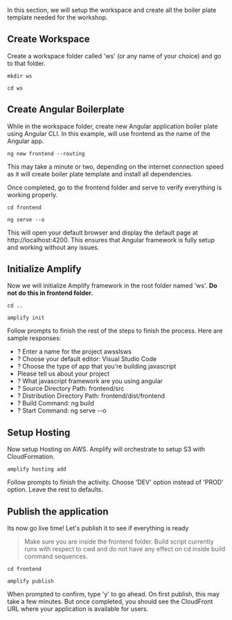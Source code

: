 In this section, we will setup the workspace and create all the boiler plate template needed for the workshop.

## Create Workspace
Create a workspace folder called 'ws' (or any name of your choice) and go to that folder.

`mkdir ws`

`cd ws`

## Create Angular Boilerplate
While in the workspace folder, create new Angular application boiler plate using Angular CLI. In this example, will use frontend as the name of the Angular app.

`
ng new frontend --routing
`

This may take a minute or two, depending on the internet connection speed as it will create boiler plate template and install all dependencies.

Once completed, go to the frontend folder and serve to verify everything is working properly. 

`cd frontend`

`ng serve --o`

This will open your default browser and display the default page at http://localhost:4200. This ensures that Angular framework is fully setup and working without any issues.

## Initialize Amplify
Now we will initialize Amplify framework in the root folder named 'ws'. **Do not do this in frontend folder.**

`cd ..`

`amplify init`

Follow prompts to finish the rest of the steps to finish the process. Here are sample responses:
* ? Enter a name for the project awsslsws
* ? Choose your default editor: Visual Studio Code
* ? Choose the type of app that you're building javascript
* Please tell us about your project
* ? What javascript framework are you using angular
* ? Source Directory Path:  frontend/src
* ? Distribution Directory Path: frontend/dist/frontend
* ? Build Command: ng build 
* ? Start Command: ng serve --o

## Setup Hosting
Now setup Hosting on AWS. Amplify will orchestrate to setup S3 with CloudFormation.

`amplify hosting add`

Follow prompts to finish the activity. Choose 'DEV' option instead of 'PROD' option. Leave the rest to defaults.

## Publish the application
Its now go live time! Let's publish it to see if everything is ready

> Make sure you are inside the frontend folder. Build script currently runs with respect to cwd and do not have any effect on cd inside build command sequences.

`cd frontend`

`amplify publish`

When prompted to confirm, type 'y' to go ahead. On first publish, this may take a few minutes. But once completed, you should see the CloudFront URL where your application is available for users. 

